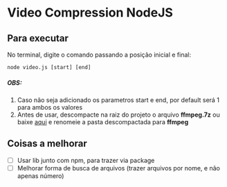 # Video Compression NodeJS

## Para executar

No terminal, digite o comando passando a posição inicial e final:

```
node video.js [start] [end]
```

##### OBS:

1. Caso não seja adicionado os parametros start e end, por default será 1 para ambos os valores
2. Antes de usar, descompacte na raiz do projeto o arquivo **ffmpeg.7z** ou baixe [aqui](https://github.com/GyanD/codexffmpeg/releases/download/2021-10-18-git-d04c005021/ffmpeg-2021-10-18-git-d04c005021-full_build.zip) e renomeie a pasta descompactada para **ffmpeg**

## Coisas a melhorar

- [ ] Usar lib junto com npm, para trazer via package
- [ ] Melhorar forma de busca de arquivos (trazer arquivos por nome, e não apenas número)
